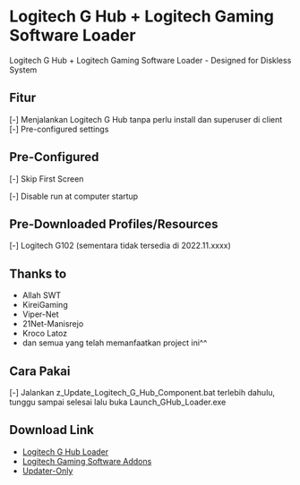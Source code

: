 # Logitech G Hub + Logitech Gaming Software Loader
Logitech G Hub + Logitech Gaming Software Loader - Designed for Diskless System

## Fitur
[-] Menjalankan Logitech G Hub tanpa perlu install dan superuser di client
[-] Pre-configured settings

## Pre-Configured
[-] Skip First Screen

[-] Disable run at computer startup

## Pre-Downloaded Profiles/Resources
[-] Logitech G102 (sementara tidak tersedia di 2022.11.xxxx)

## Thanks to
- Allah SWT
- KireiGaming
- Viper-Net
- 21Net-Manisrejo
- Kroco Latoz
- dan semua yang telah memanfaatkan project ini^^

## Cara Pakai
[-] Jalankan z_Update_Logitech_G_Hub_Component.bat terlebih dahulu, tunggu sampai selesai lalu buka Launch_GHub_Loader.exe

## Download Link
- [Logitech G Hub Loader](https://drive.google.com/file/d/16MHWuH77-qsDr7j_bY6pvccSeH-UHGI6/view?usp=sharing)
- [Logitech Gaming Software Addons](https://drive.google.com/file/d/1Ui-xSo0Pbt-NNEVydQTpQ7lgPdzgCAKx/view?usp=sharing)
- [Updater-Only](https://drive.google.com/file/d/1fQDbK5fOAdNKpIh6nXAwjI6LxDGGjYWD/view?usp=sharing)
